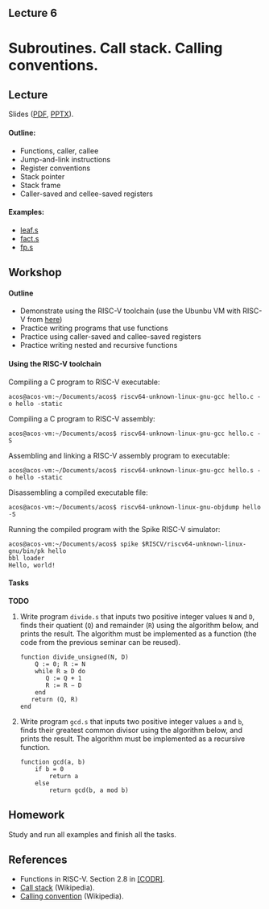 Lecture 6
---

# Subroutines. Call stack. Calling conventions.

## Lecture

Slides ([PDF](CA_Lecture_06.pdf), [PPTX](CA_Lecture_06.pptx)).

#### Outline:

* Functions, caller, callee
* Jump-and-link instructions
* Register conventions
* Stack pointer
* Stack frame
* Caller-saved and cellee-saved registers

#### Examples:

* [leaf.s](https://github.com/andrewt0301/hse-acos-course/blob/master/docs/part1ca/06_CallStack/leaf.s)
* [fact.s](https://github.com/andrewt0301/hse-acos-course/blob/master/docs/part1ca/06_CallStack/fact.s)
* [fp.s](https://github.com/andrewt0301/hse-acos-course/blob/master/docs/part1ca/06_CallStack/fp.s)

## Workshop

#### Outline

* Demonstrate using the RISC-V toolchain (use the Ubunbu VM with RISC-V from [here](../../software/ubuntu.md))
* Practice writing programs that use functions
* Practice using caller-saved and callee-saved registers
* Practice writing nested and recursive functions

#### Using the RISC-V toolchain

Compiling a C program to RISC-V executable:

    acos@acos-vm:~/Documents/acos$ riscv64-unknown-linux-gnu-gcc hello.c -o hello -static

Compiling a C program to RISC-V assembly:

    acos@acos-vm:~/Documents/acos$ riscv64-unknown-linux-gnu-gcc hello.c -S
    
Assembling and linking a RISC-V assembly program to executable:

    acos@acos-vm:~/Documents/acos$ riscv64-unknown-linux-gnu-gcc hello.s -o hello -static

Disassembling a compiled executable file:

    acos@acos-vm:~/Documents/acos$ riscv64-unknown-linux-gnu-objdump hello -S

Running the compiled program with the Spike RISC-V simulator:

    acos@acos-vm:~/Documents/acos$ spike $RISCV/riscv64-unknown-linux-gnu/bin/pk hello
    bbl loader
    Hello, world!

#### Tasks

__TODO__

1. Write program `divide.s` that inputs two positive integer values `N` and `D`,
   finds their quatient (`Q`) and remainder (`R`) using the algorithm below, and prints the result.
   The algorithm must be implemented as a function (the code from the previous seminar can be reused).

       function divide_unsigned(N, D)
           Q := 0; R := N
           while R ≥ D do
              Q := Q + 1
              R := R − D
           end
          return (Q, R)
       end

1. Write program `gcd.s` that inputs two positive integer values `a` and `b`,
   finds their greatest common divisor using the algorithm below, and prints the result.
   The algorithm must be implemented as a recursive function.

       function gcd(a, b)
           if b = 0
               return a
           else
               return gcd(b, a mod b)

## Homework

Study and run all examples and finish all the tasks.

## References

* Functions in RISC-V. Section 2.8 in [[CODR]](../../books.md).
* [Call stack](https://en.wikipedia.org/wiki/Call_stack) (Wikipedia).
* [Calling convention](https://en.wikipedia.org/wiki/Calling_convention) (Wikipedia).
